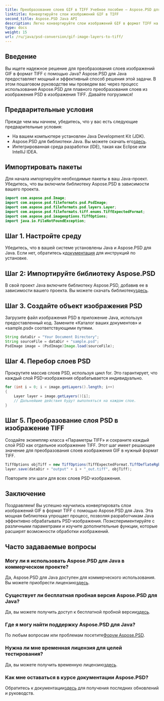 ```yaml
---
title: Преобразование слоев GIF в TIFF Учебное пособие — Aspose.PSD для Java
linktitle: Конвертируйте слои изображений GIF в TIFF
second_title: Aspose.PSD Java API
description: Легко конвертируйте слои изображений GIF в формат TIFF на Java с помощью Aspose.PSD. Следуйте нашему пошаговому руководству для бесшовной интеграции.
type: docs
weight: 15
url: /ru/java/psd-conversion/gif-image-layers-to-tiff/
---
```

## Введение
Вы ищете надежное решение для преобразования слоев изображений GIF в формат TIFF с помощью Java? Aspose.PSD для Java предоставляет мощный и эффективный способ решения этой задачи. В этом пошаговом руководстве мы проведем вас через процесс использования Aspose.PSD для плавного преобразования слоев из изображения PSD в изображения TIFF. Давайте погрузимся!
## Предварительные условия
Прежде чем мы начнем, убедитесь, что у вас есть следующие предварительные условия:
- На вашем компьютере установлен Java Development Kit (JDK).
-  Aspose.PSD для библиотеки Java. Вы можете скачать его[здесь](https://releases.aspose.com/psd/java/).
- Интегрированная среда разработки (IDE), такая как Eclipse или IntelliJ IDEA.
## Импортировать пакеты
Для начала импортируйте необходимые пакеты в ваш Java-проект. Убедитесь, что вы включили библиотеку Aspose.PSD в зависимости вашего проекта.
```java
import com.aspose.psd.Image;
import com.aspose.psd.fileformats.psd.PsdImage;
import com.aspose.psd.fileformats.psd.layers.Layer;
import com.aspose.psd.fileformats.tiff.enums.TiffExpectedFormat;
import com.aspose.psd.imageoptions.TiffOptions;
import java.io.FileNotFoundException;
```
## Шаг 1. Настройте среду
 Убедитесь, что в вашей системе установлены Java и Aspose.PSD для Java. Если нет, обратитесь к[документация](https://reference.aspose.com/psd/java/) для инструкций по установке.
## Шаг 2: Импортируйте библиотеку Aspose.PSD
В свой проект Java включите библиотеку Aspose.PSD, добавив ее в зависимости вашего проекта. Вы можете скачать библиотеку[здесь](https://releases.aspose.com/psd/java/).
## Шаг 3. Создайте объект изображения PSD
Загрузите файл изображения PSD в приложение Java, используя предоставленный код. Замените «Каталог ваших документов» и «sample.psd» соответствующими путями.
```java
String dataDir = "Your Document Directory";
String sourceFile = dataDir + "sample.psd";
PsdImage image = (PsdImage)Image.load(sourceFile);
```
## Шаг 4. Перебор слоев PSD
Прокрутите массив слоев PSD, используя цикл for. Это гарантирует, что каждый слой PSD-изображения обрабатывается индивидуально.
```java
for (int i = 0; i < image.getLayers().length; i++)
{
    Layer layer = image.getLayers()[i];
    // Дальнейшие действия будут выполняться на каждом слое.
}
```
## Шаг 5. Преобразование слоя PSD в изображение TIFF
Создайте экземпляр класса «Параметры TIFF» и сохраните каждый слой PSD как отдельное изображение TIFF. Этот шаг имеет решающее значение для преобразования слоев изображения GIF в нужный формат TIFF.
```java
TiffOptions objTiff = new TiffOptions(TiffExpectedFormat.TiffDeflateRgb);
layer.save(dataDir + "output" + i + "_out.tiff", objTiff);
```
Повторите эти шаги для всех слоев PSD-изображения.
## Заключение
Поздравляем! Вы успешно научились конвертировать слои изображений GIF в формат TIFF с помощью Aspose.PSD для Java. Эта мощная библиотека упрощает процесс, позволяя разработчикам Java эффективно обрабатывать PSD-изображения. Поэкспериментируйте с различными параметрами и изучите дополнительные функции, которые расширят возможности обработки изображений.
## Часто задаваемые вопросы
### Могу ли я использовать Aspose.PSD для Java в коммерческом проекте?
 Да, Aspose.PSD для Java доступен для коммерческого использования. Вы можете приобрести лицензию[здесь](https://purchase.aspose.com/buy).
### Существует ли бесплатная пробная версия Aspose.PSD для Java?
 Да, вы можете получить доступ к бесплатной пробной версии[здесь](https://releases.aspose.com/).
### Где я могу найти поддержку Aspose.PSD для Java?
 По любым вопросам или проблемам посетите[Форум Aspose.PSD](https://forum.aspose.com/c/psd/34).
### Нужна ли мне временная лицензия для целей тестирования?
 Да, вы можете получить временную лицензию[здесь](https://purchase.aspose.com/temporary-license/).
### Как мне оставаться в курсе документации Aspose.PSD?
 Обратитесь к документации[здесь](https://reference.aspose.com/psd/java/) для получения последних обновлений и руководств.